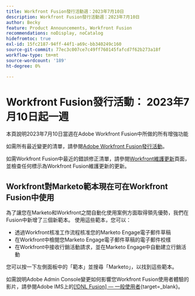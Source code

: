 ```yaml
---
title: Workfront Fusion發行活動週：2023年7月10日
description: Workfront Fusion發行活動週：2023年7月10日
author: Becky
feature: Product Announcements, Workfront Fusion
recommendations: noDisplay, noCatalog
hidefromtoc: true
exl-id: 15fc2187-94ff-44f1-a69c-bb340249c160
source-git-commit: 77ec3c007ce7c49ff760145fafcd7f62b273a18f
workflow-type: tm+mt
source-wordcount: '189'
ht-degree: 0%

---
```


# Workfront Fusion發行活動： 2023年7月10日起一週

本頁說明2023年7月10日當週在Adobe Workfront Fusion中所做的所有增強功能

如需所有最近變更的清單，請參閱[Adobe Workfront Fusion發行活動](/help/workfront-fusion/fusion-product-releases/fusion-release-activity.md)。

如需Workfront Fusion中最近的錯誤修正清單，請參閱[Workfront維護更新](https://experienceleague.adobe.com/docs/workfront-known-issues/releases/current-updates.html?lang=zh-Hant)頁面，並檢查任何標示為Workfront Fusion維護更新的更新。

## Workfront對Marketo範本現在可在Workfront Fusion中使用

為了讓您在Marketo和Workfront之間自動化使用案例方面取得領先優勢，我們在Fusion中新增了三個新範本。 使用這些範本，您可以：

* 透過Workfront核准工作流程核准您的Marketo Engage電子郵件草稿
* 在Workfront中檢閱您Marketo Engage電子郵件草稿的電子郵件校樣
* 在Workfront中接收行銷活動請求，並在Marketo Engage中自動建立行銷活動

您可以按一下左側面板中的「範本」並搜尋「Marketo」，以找到這些範本。

如需說明Adobe Admin Console變更如何影響您Workfront Fusion使用者體驗的影片，請參閱Adobe IMS上的[[!DNL Fusion]  — 一般使用者](https://video.tv.adobe.com/v/3412465/){target=_blank}。
